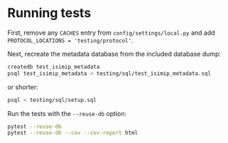 Running tests
=============

First, remove any `CACHES` entry from `config/settings/local.py` and add `PROTOCOL_LOCATIONS = 'testing/protocol'`.

Next, recreate the metadata database from the included database dump:

```bash
createdb test_isimip_metadata
psql test_isimip_metadata < testing/sql/test_isimip_metadata.sql
```

or shorter:

```bash
psql < testing/sql/setup.sql
```

Run the tests with the `--reuse-db` option:

```bash
pytest --reuse-db
pytest --reuse-db --cov --cov-report html
```
